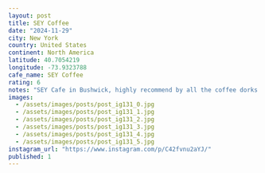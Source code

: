 ```yaml
---
layout: post
title: SEY Coffee
date: "2024-11-29"
city: New York
country: United States
continent: North America
latitude: 40.7054219
longitude: -73.9323788
cafe_name: SEY Coffee
rating: 6
notes: "SEY Cafe in Bushwick, highly recommend by all the coffee dorks Iâve met on this trip. #worldcoffeetour"
images:
  - /assets/images/posts/post_ig131_0.jpg
  - /assets/images/posts/post_ig131_1.jpg
  - /assets/images/posts/post_ig131_2.jpg
  - /assets/images/posts/post_ig131_3.jpg
  - /assets/images/posts/post_ig131_4.jpg
  - /assets/images/posts/post_ig131_5.jpg
instagram_url: "https://www.instagram.com/p/C42fvnu2aYJ/"
published: 1
---
```

